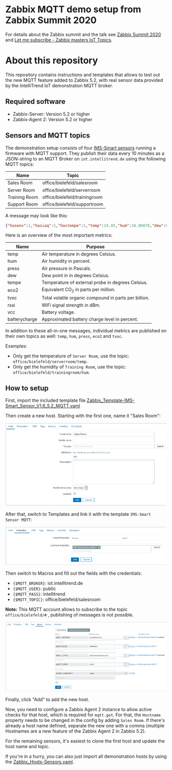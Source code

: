 # Zabbix MQTT demo setup from Zabbix Summit 2020

For details about the Zabbix summit and the talk see [Zabbix Summit 2020](https://www.zabbix.com/events/zabbix_summit_2020) and [Let me subscribe - Zabbix masters IoT Topics](https://www.zabbix.com/events/zabbix_summit_2020_agenda#day1_10:50).

# About this repository

This repository contains instructions and templates that allows to test out the new MQTT feature added to Zabbix 5.2, with real sensor data provided by the IntelliTrend IoT demonstration MQTT broker.

## Required software

* Zabbix-Server: Version 5.2 or higher
* Zabbix-Agent 2: Version 5.2 or higher

## Sensors and MQTT topics

The demonstration setup consists of four [IMS-Smart sensors](https://www.intellitrend.de/cms/en/intellimon/ims-smart-sensors/5/ims-smart-zabbix-sensor) running a firmware with MQTT support. They publish their data every 10 minutes as a JSON-string to an MQTT Broker on `iot.intellitrend.de` using the following MQTT topics:

| Name          | Topic                         |
| ------------- | ----------------------------- |
| Sales Room    | office/bielefeld/salesroom    |
| Server Room   | office/bielefeld/serverroom   |
| Training Room | office/bielefeld/trainingroom |
| Support Room  | office/bielefeld/supportroom  |

A message may look like this:

```json
{"hasenv":1,"hasiaq":1,"hastempe":1,"temp":24.85,"hum":34.80078,"dew":8.701145,"press":100361.3,"tempe":25,"eco2":401,"tvoc":0,"rssi":-70,"vcc":4.016938,"batterycharge":87,"serial":"603E9BC40A24","version":"1.5.0","enverror":0,"iaqerror":0,"iaqerrorstatus":0,"iaqheatingtime":1200,"iaqbaseline":42088,"iaqdisabled":0,"tempeerror":0,"sfails":0,"wfails":0,"cfails":0,"tfails":0,"wctime":3.381,"sctime":0.084,"rreason":5,"wareason":4,"interval":10,"location":"Server Room","contact":"IntelliTrend Monitoring Team","geolatitude":"52.013798","geolongitude":"8.565642","devicetype":"IMS-Smart","otaconfigstatus":0,"otaconfiginterval":24,"otafwstatus":0,"otafwinterval":168}
```

Here is an overview of the most important metrics:

| Name          | Purpose                                               |
| ------------- | ----------------------------------------------------- |
| temp          | Air temperature in degrees Celsius.                   |
| hum           | Air humidity in percent.                              |
| press         | Air pressure in Pascals.                              |
| dew           | Dew point in in degrees Celsius.                      |
| tempe         | Temperature of external probe in degrees Celsius.     |
| eco2          | Equivalent CO<sub>2</sub> in parts per million.       |
| tvoc          | Total volatile organic compound in parts per billion. |
| rssi          | WiFi signal strength in dBm.                          |
| vcc           | Battery voltage.                                      |
| batterycharge | Approximated battery charge level in percent.         |

In addition to these all-in-one messages, individual metrics are published on their own topics as well: `temp`, `hum`, `press`, `eco2` and `tvoc`.

Examples: 

- Only get the temperature of `Server Room`, use the topic: `  office/bielefeld/serverroom/temp`.
- Only get the humidity of `Training Room`, use the topic: `  office/bielefeld/trainingroom/hum`.

## How to setup

First, import the included template file [Zabbix_Template-IMS-Smart_Sensor_V1.6_5.2_MQTT.yaml](templates/Zabbix_Template-IMS-Smart_Sensor_V1.6_5.2_MQTT.yaml) 

Then create a new host. Starting with the first one, name it "Sales Room":

![image-20201012154950792](images/image-20201012154950792.png)

After that, switch to Templates and link it with the template `IMS-Smart Sensor MQTT`:

![image-20201012155048602](images/image-20201012155048602.png)

Then switch to Macros and fill out the fields with the credentials:

- `{$MQTT_BROKER}`: iot.intellitrend.de
- `{$MQTT_USER}`: public
- `{$MQTT_PASS}`: intellitrend
- `{$MQTT_TOPIC}`: office/bielefeld/salesroom

**Note:** This MQTT account allows to subscribe to the topic `office/bielefeld/#` , publishing of messages is not possible.

![image-20201012155912184](images/image-20201012155912184.png)

Finally, click "Add" to add the new host.

Now, you need to configure a Zabbix Agent 2 instance to allow active checks for that host, which is required for `mqtt.get`. For that, the `Hostname` property needs to be changed in the config by adding `Sales Room`. If there's already a host name defined, separate the new one with a comma (multiple Hostnames are a new feature of the Zabbix Agent 2 in Zabbix 5.2).

For the remaining sensors, it's easiest to clone the first host and update the host name and topic.

If you're in a hurry, you can also just import all demonstration hosts by using the [Zabbix_Hosts-Sensors.yaml](templates/Zabbix_Hosts-Sensors.yaml).

